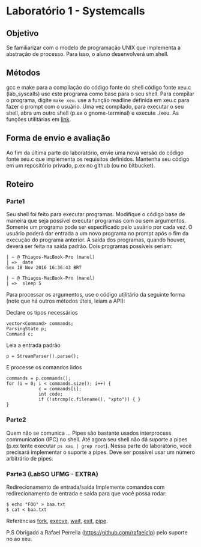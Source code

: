 # Laboratório 1 - Systemcalls

## Objetivo
Se familiarizar com o modelo de programação UNIX que implementa a abstração de processo. Para isso, o aluno desenvolverá um shell.

## Métodos
gcc e make para a compilação do código fonte do shell
código fonte xeu.c (lab_syscalls)
use este programa como base para o seu shell. Para compilar o programa, digite `make xeu`.
use a função readline definida em xeu.c para fazer o prompt com o usuário.
Uma vez compilado, para executar o seu shell, abra um outro shell (p.ex o gnome-terminal) e execute ./xeu.
As funções utilitárias em [link](https://github.com/thiagomanel/labSO/tree/master/lab_syscalls/xeu_utils).

## Forma de envio e avaliação
Ao fim da última parte do laboratório, envie uma nova versão do código fonte xeu.c que implementa os requisitos definidos. Mantenha seu código em um repositório privado, p.ex no github (ou no bitbucket).

## Roteiro

### Parte1
Seu shell foi feito para executar programas. Modifique o código base de maneira que seja possível executar programas com ou sem argumentos. Somente um programa pode ser especificado pelo usuário por cada vez. O usuário poderá dar entrada a um novo programa no prompt após o fim da execução do programa anterior. A saída dos programas, quando houver, deverá ser feita na saída padrão. Dois programas possíveis seriam:

```
| ~ @ Thiagos-MacBook-Pro (manel)
| =>  date
Sex 18 Nov 2016 16:36:43 BRT

| ~ @ Thiagos-MacBook-Pro (manel)
| =>  sleep 5
```

Para processar os argumentos, use o código utilitário da seguinte forma (note que há outros métodos úteis, leiam a API):

Declare os tipos necessários
```
vector<Command> commands;
ParsingState p;
Command c;
```

Leia a entrada padrão

```
p = StreamParser().parse();
```
E processe os comandos lidos
```
commands = p.commands();
for (i = 0; i < commands.size(); i++) {
            c = commands[i];
            int code;
            if (!strcmp(c.filename(), "xpto")) { }
}
```
### Parte2
Quem não se comunica … Pipes são bastante usados interprocess communication (IPC) no shell. Até agora seu shell não dá suporte a pipes (p.ex tente executar `ps xau | grep root`). Nessa parte do laboratório, você precisará implementar o suporte a pipes. Deve ser possível usar um número arbitrário de pipes.

### Parte3 (LabSO UFMG - EXTRA)
Redirecionamento de entrada/saída
Implemente comandos com redirecionamento de entrada e saída para que você possa rodar:
```
$ echo "FOO" > baa.txt
$ cat < baa.txt
```
Referências
[fork](https://linux.die.net/man/2/fork), 
[execve](https://linux.die.net/man/2/execve), 
[wait](https://linux.die.net/man/2/wait), 
[exit](https://linux.die.net/man/2/exit),
[pipe](https://linux.die.net/man/2/pipe). 

P.S Obrigado a Rafael Perrella (https://github.com/rafaelclp) pelo suporte no ao xeu.
